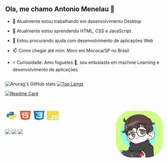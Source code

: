 ## Ola, me chamo Antonio Menelau 👋


- 🔭 Atualmente estou trabalhando em desenvolvimento Desktop
- 🌱 Atualmente estou aprendendo HTML, CSS e JavaScript
- 🤔 Estou procurando ajuda com desenvolvimento de aplicações Web
- 📫 Como chegar até mim: Moro em Mococa/SP no Brasil
- ⚡ Curiosidade: Amo foguetes 🚀, sou entusiasta em machine Learning e desenvolvimento de aplicações

  ##

![Anurag's GitHub stats](https://github-readme-stats.vercel.app/api?username=AntonioMenelau&show_icons=true&theme=tokyonight)  [![Top Langs](https://github-readme-stats.vercel.app/api/top-langs/?username=AntonioMenelau&layout=compact&theme=tokyonight)](https://github.com/anuraghazra/github-readme-stats)

[![Readme Card](https://github-readme-stats.vercel.app/api/pin/?username=AntonioMenelau&repo=ProjetoTelaLogin&theme=tokyonight)](https://github.com/AntonioMenelau/ProjetoTelaLogin)

  ##

<div style="display: inline_block"><br>
  <img align="center" alt="Toni-Python" height="30" width="40" src="https://raw.githubusercontent.com/devicons/devicon/master/icons/python/python-original.svg">
  <img align="center" alt="Toni-HTML" height="30" width="40" src="https://raw.githubusercontent.com/devicons/devicon/master/icons/html5/html5-original.svg">
  <img align="center" alt="Toni-CSS" height="30" width="40" src="https://raw.githubusercontent.com/devicons/devicon/master/icons/css3/css3-original.svg">
  <img align="center" alt="Toni-Js" height="30" width="40" src="https://raw.githubusercontent.com/devicons/devicon/master/icons/javascript/javascript-plain.svg">
  <img align="right" alt="Toni-pic" height="150" style="border-radius:50px;" src="https://github.com/AntonioMenelau/AntonioMenelau/blob/main/ToniDesenho.png">
</div>
  
  ##
 
<div> 

  <a href="https://instagram.com/rafaballerini" target="_blank"><img src="https://img.shields.io/badge/-Instagram-%23E4405F?style=for-the-badge&logo=instagram&logoColor=white" target="_blank"></a>
  <a href = "mailto:tonimenelau@gmail.com"><img src="https://img.shields.io/badge/-Gmail-%23333?style=for-the-badge&logo=gmail&logoColor=white" target="_blank"></a>
  <a href="https://www.linkedin.com/in/antonio-menelau-8aa9a8234/" target="_blank"><img src="https://img.shields.io/badge/-LinkedIn-%230077B5?style=for-the-badge&logo=linkedin&logoColor=white" target="_blank"></a> 
  
</div>
